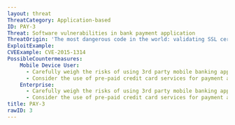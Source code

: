 ```yaml
---
layout: threat
ThreatCategory: Application-based
ID: PAY-3
Threat: Software vulnerabilities in bank payment application
ThreatOrigin: 'The most dangerous code in the world: validating SSL certificates in non-browser software [^15]'
ExploitExample:
CVEExample: CVE-2015-1314
PossibleCountermeasures:
    Mobile Device User:
      - Carefully weigh the risks of using 3rd party mobile banking apps over more mature technologies, such as online transactions via web browsers, which may undergo more rigorous evaluation and benefit from more rapid deployment of security updates.
      - Consider the use of pre-paid credit card services for payment apps to limit the potential financial harm an attacker can cause by placing charges against the linked account.
    Enterprise:
      - Carefully weigh the risks of using 3rd party mobile banking apps over more mature technologies, such as online transactions via web browsers, which may undergo more rigorous evaluation and benefit from more rapid deployment of security updates.
      - Consider the use of pre-paid credit card services for payment apps to limit the potential financial harm an attacker can cause by placing charges against the linked account.
title: PAY-3
rawID: 3
---
```

